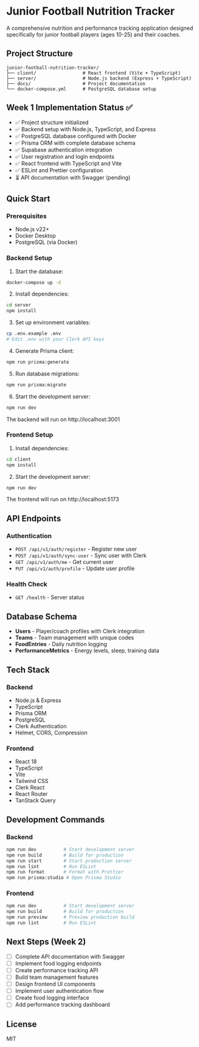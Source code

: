 # Junior Football Nutrition Tracker

A comprehensive nutrition and performance tracking application designed specifically for junior football players (ages 10-25) and their coaches.

## Project Structure

```
junior-football-nutrition-tracker/
├── client/                 # React frontend (Vite + TypeScript)
├── server/                 # Node.js backend (Express + TypeScript)
├── docs/                   # Project documentation
└── docker-compose.yml      # PostgreSQL database setup
```

## Week 1 Implementation Status ✅

- ✅ Project structure initialized
- ✅ Backend setup with Node.js, TypeScript, and Express
- ✅ PostgreSQL database configured with Docker
- ✅ Prisma ORM with complete database schema
- ✅ Supabase authentication integration
- ✅ User registration and login endpoints
- ✅ React frontend with TypeScript and Vite
- ✅ ESLint and Prettier configuration
- ⏳ API documentation with Swagger (pending)

## Quick Start

### Prerequisites

- Node.js v22+
- Docker Desktop
- PostgreSQL (via Docker)

### Backend Setup

1. Start the database:
```bash
docker-compose up -d
```

2. Install dependencies:
```bash
cd server
npm install
```

3. Set up environment variables:
```bash
cp .env.example .env
# Edit .env with your Clerk API keys
```

4. Generate Prisma client:
```bash
npm run prisma:generate
```

5. Run database migrations:
```bash
npm run prisma:migrate
```

6. Start the development server:
```bash
npm run dev
```

The backend will run on http://localhost:3001

### Frontend Setup

1. Install dependencies:
```bash
cd client
npm install
```

2. Start the development server:
```bash
npm run dev
```

The frontend will run on http://localhost:5173

## API Endpoints

### Authentication
- `POST /api/v1/auth/register` - Register new user
- `POST /api/v1/auth/sync-user` - Sync user with Clerk
- `GET /api/v1/auth/me` - Get current user
- `PUT /api/v1/auth/profile` - Update user profile

### Health Check
- `GET /health` - Server status

## Database Schema

- **Users** - Player/coach profiles with Clerk integration
- **Teams** - Team management with unique codes
- **FoodEntries** - Daily nutrition logging
- **PerformanceMetrics** - Energy levels, sleep, training data

## Tech Stack

### Backend
- Node.js & Express
- TypeScript
- Prisma ORM
- PostgreSQL
- Clerk Authentication
- Helmet, CORS, Compression

### Frontend
- React 18
- TypeScript
- Vite
- Tailwind CSS
- Clerk React
- React Router
- TanStack Query

## Development Commands

### Backend
```bash
npm run dev          # Start development server
npm run build        # Build for production
npm run start        # Start production server
npm run lint         # Run ESLint
npm run format       # Format with Prettier
npm run prisma:studio # Open Prisma Studio
```

### Frontend
```bash
npm run dev          # Start development server
npm run build        # Build for production
npm run preview      # Preview production build
npm run lint         # Run ESLint
```

## Next Steps (Week 2)

- [ ] Complete API documentation with Swagger
- [ ] Implement food logging endpoints
- [ ] Create performance tracking API
- [ ] Build team management features
- [ ] Design frontend UI components
- [ ] Implement user authentication flow
- [ ] Create food logging interface
- [ ] Add performance tracking dashboard

## License

MIT